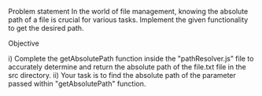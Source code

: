 Problem statement
In the world of file management, knowing the absolute path of a file is crucial for various tasks. Implement the given functionality to get the desired path.

Objective

i) Complete the getAbsolutePath function inside the "pathResolver.js" file to accurately determine and return the absolute path of the file.txt file in the src directory.
ii) Your task is to find the absolute path of the parameter passed within "getAbsolutePath" function.
